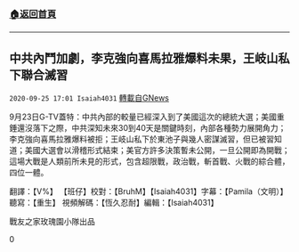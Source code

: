 ###  [:house:返回首頁](https://github.com/ourhimalayas/txt)
---

## 中共內鬥加劇，李克強向喜馬拉雅爆料未果，王岐山私下聯合滅習
`2020-09-25 17:01 Isaiah4031` [轉載自GNews](https://gnews.org/zh-hant/382696/)

9月23日G-TV蓋特：中共內部的較量已經深入到了美國這次的總統大選；美國重錘還沒落下之際，中共深知未來30到40天是關鍵時刻，內部各種勢力展開角力；李克強向喜馬拉雅爆料被拒；王岐山私下於東池子與幾人密謀滅習，但已被習知道；美國大選會以滑稽形式結束；美官方許多決策暫未公開，一旦公開即為開戰；這場大戰是人類前所未見的形式，包含超限戰，政治戰，斬首戰、火戰的綜合體，四位一體。

翻譯：【V%】 【班仔】校對：【BruhM】【Isaiah4031】字幕：【Pamila（文明）】聽寫：【重生】 視頻解碼：【恆久忍耐】編輯：【Isaiah4031】

戰友之家玫瑰園小隊出品

0
